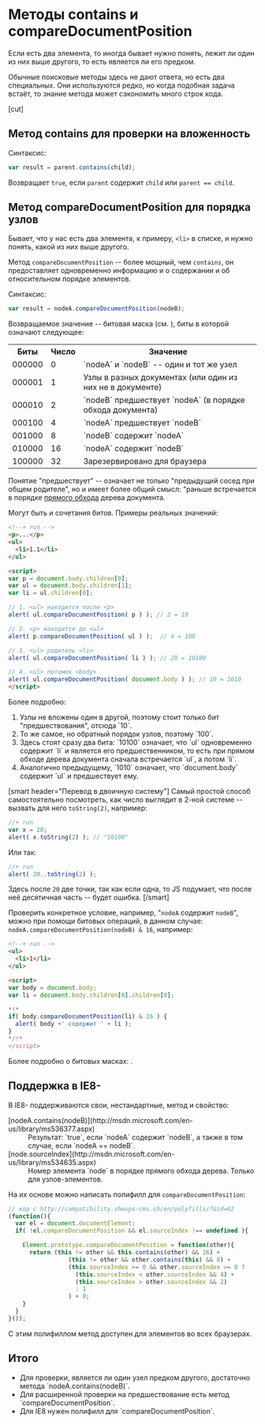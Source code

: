 # Методы contains и compareDocumentPosition

Если есть два элемента, то иногда бывает нужно понять, лежит ли один из них выше другого, то есть является ли его предком.

Обычные поисковые методы здесь не дают ответа, но есть два специальных. Они используются редко, но когда подобная задача встаёт, то знание метода может сэкономить много строк кода.

[cut]

## Метод contains для проверки на вложенность

Синтаксис:

```js
var result = parent.contains(child);
```

Возвращает `true`, если `parent` содержит `child` или `parent == child`.

## Метод compareDocumentPosition для порядка узлов

Бывает, что у нас есть два элемента, к примеру, `<li>` в списке, и нужно понять, какой из них выше другого.

Метод `compareDocumentPosition` -- более мощный, чем `contains`, он предоставляет одновременно информацию и о содержании и об относительном порядке элементов.

Синтаксис:

```js
var result = nodeA.compareDocumentPosition(nodeB);
```

Возвращаемое значение -- битовая маска (см. [](/bitwise-operators)), биты в которой означают следующее:

<table>
<tr>
<th>Биты</th>
<th>Число</th>
<th>Значение</th>
</tr>
<tr><td>000000</td><td>0</td><td>`nodeA` и `nodeB` -- один и тот же узел</td></tr>
<tr><td>000001</td><td>1</td><td>Узлы в разных документах (или один из них не в документе)</td></tr>
<tr><td>000010</td><td>2</td><td>`nodeB` предшествует `nodeA` (в порядке обхода документа)</td></tr>
<tr><td>000100</td><td>4</td><td>`nodeA` предшествует `nodeB`</td></tr>
<tr><td>001000</td><td>8</td><td>`nodeB` содержит `nodeA`</td></tr>
<tr><td>010000</td><td>16</td><td>`nodeA` содержит `nodeB`</td></tr>
<tr><td>100000</td><td>32</td><td>Зарезервировано для браузера</td></tr>
</table>

Понятие "предшествует" -- означает не только "предыдущий сосед при общем родителе", но и имеет более общий смысл:  "раньше встречается в порядке [прямого обхода](http://algolist.manual.ru/ds/walk.php) дерева документа.

Могут быть и сочетания битов. Примеры реальных значений:

```html
<!--+ run -->
<p>...</p>
<ul>
  <li>1.1</li>
</ul>

<script>
var p = document.body.children[0];
var ul = document.body.children[1];
var li = ul.children[0];

// 1. <ul> находится после <p>
alert( ul.compareDocumentPosition( p ) ); // 2 = 10

// 2. <p> находится до <ul>
alert( p.compareDocumentPosition( ul ) );  // 4 = 100

// 3. <ul> родитель <li>
alert( ul.compareDocumentPosition( li ) ); // 20 = 10100

// 4. <ul> потомок <body>
alert( ul.compareDocumentPosition( document.body ) ); // 10 = 1010
</script>
```

Более подробно:
<ol>
<li>Узлы не вложены один в другой, поэтому стоит только бит "предшествования", отсюда `10`.</li>
<li>То же самое, но обратный порядок узлов, поэтому `100`.</li>
<li>Здесь стоят сразу два бита: `10100` означает, что `ul` одновременно содержит `li` и является его предшественником, то есть при прямом обходе дерева документа сначала встречается `ul`, а потом `li`.</li>
<li>Аналогично предыдущему, `1010` означает, что `document.body` содержит `ul` и предшествует ему.</li>
</ol>

[smart header="Перевод в двоичную систему"]
Самый простой способ самостоятельно посмотреть, как число выглядит в 2-ной системе -- вызвать для него `toString(2)`, например:

```js
//+ run
var x = 20;
alert( x.toString(2) ); // "10100"
```

Или так:

```js
//+ run
alert( 20..toString(2) );
```

Здесь после `20` две точки, так как если одна, то JS подумает, что после неё десятичная часть -- будет ошибка.
[/smart]

Проверить конкретное условие, например, "`nodeA` содержит `nodeB`", можно при помощи битовых операций, в данном случае: `nodeA.compareDocumentPosition(nodeB) & 16`, например:

```html
<!--+ run -->
<ul>
  <li>1</li>
</ul>

<script>
var body = document.body;
var li = document.body.children[0].children[0];

*!*
if( body.compareDocumentPosition(li) & 16 ) {
  alert( body +' содержит ' + li );
}
*/!*
</script>
```

Более подробно о битовых масках:  [](/bitwise-operators).

## Поддержка в IE8-

В IE8- поддерживаются свои, нестандартные, метод и свойство:

<dl>
<dt>[nodeA.contains(nodeB)](http://msdn.microsoft.com/en-us/library/ms536377.aspx)</dt>
<dd>Результат: `true`, если `nodeA` содержит `nodeB`, а также в том случае, если `nodeA == nodeB`.</dd>
<dt>[node.sourceIndex](http://msdn.microsoft.com/en-us/library/ms534635.aspx)</dt>
<dd>Номер элемента `node` в порядке прямого обхода дерева. Только для узлов-элементов.</dd>
</dl>

На их основе можно написать полифилл для `compareDocumentPosition`:

```js
// код с http://compatibility.shwups-cms.ch/en/polyfills/?&id=82
(function(){
  var el = document.documentElement;
  if( !el.compareDocumentPosition && el.sourceIndex !== undefined ){

    Element.prototype.compareDocumentPosition = function(other){
      return (this != other && this.contains(other) && 16) +
                 (this != other && other.contains(this) && 8) +
                 (this.sourceIndex >= 0 && other.sourceIndex >= 0 ?
                   (this.sourceIndex < other.sourceIndex && 4) +
                   (this.sourceIndex > other.sourceIndex && 2) 
                   : 1
                 ) + 0;
    }
  }
}());
```

С этим полифиллом метод доступен для элементов во всех браузерах.

## Итого

<ul>
<li>Для проверки, является ли один узел предком другого, достаточно метода `nodeA.contains(nodeB)`.</li>
<li>Для расширенной проверки на предшествование есть метод `compareDocumentPosition`.</li>
<li>Для IE8 нужен полифилл для `compareDocumentPosition`.</li>
</ul>
